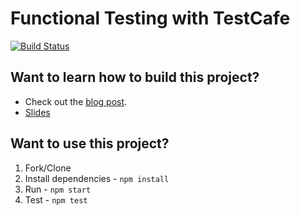 # Functional Testing with TestCafe

[![Build Status](https://travis-ci.org/mjhea0/testcafe-example.svg?branch=master)](https://travis-ci.org/mjhea0/testcafe-example)

## Want to learn how to build this project?

- Check out the [blog post](http://mherman.org/blog/2017/03/19/functional-testing-with-testcafe).
- [Slides](http://mherman.org/testcafe-example)

## Want to use this project?

1. Fork/Clone
1. Install dependencies - `npm install`
1. Run - `npm start`
1. Test - `npm test`
